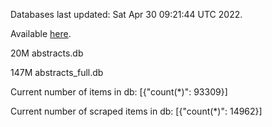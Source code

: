 Databases last updated: Sat Apr 30 09:21:44 UTC 2022. 

Available [here](https://github.com/cbeauhilton/ash-db/releases).


20M	abstracts.db

147M	abstracts_full.db

Current number of items in db:
[{"count(*)": 93309}]

Current number of scraped items in db:
[{"count(*)": 14962}]
